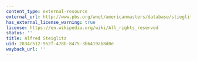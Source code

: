 ```yaml
---
content_type: external-resource
external_url: http://www.pbs.org/wnet/americanmasters/database/stieglitz_a.html
has_external_license_warning: true
license: https://en.wikipedia.org/wiki/All_rights_reserved
status: ''
title: Alfred Steiglitz
uid: 2834c512-952f-478b-8475-3b6419ab8d0e
wayback_url: ''
---
```

